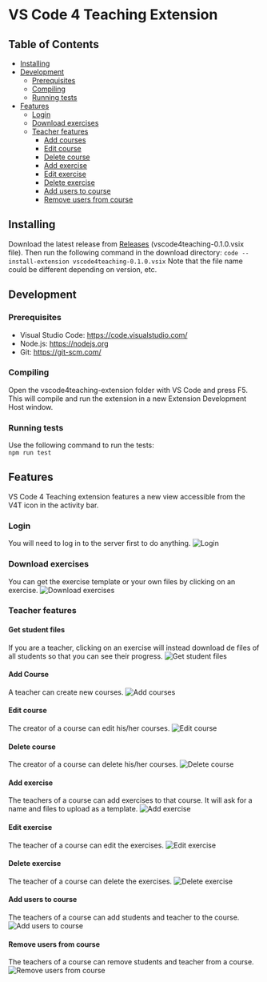 # VS Code 4 Teaching Extension

## Table of Contents

- [Installing](README.md#installing)
- [Development](README.md#development)
  - [Prerequisites](README.md#prerequisites)
  - [Compiling](README.md#compiling)
  - [Running tests](README.md#running-tests)
- [Features](README.md#features)
  - [Login](README.md#login)
  - [Download exercises](README.md#download-exercises)
  - [Teacher features](README.md#teacher-features)
    - [Add courses](README.md#add-course)
    - [Edit course](README.md#edit-course)
    - [Delete course](README.md#delete-course)
    - [Add exercise](README.md#add-exercise)
    - [Edit exercise](README.md#edit-exercise)
    - [Delete exercise](README.md#delete-exercise)
    - [Add users to course](README.md#add-users-to-course)
    - [Remove users from course](README.md#remove-users-from-course)

## Installing

Download the latest release from [Releases](https://github.com/codeurjc-students/2019-VSCode4Teaching/releases/latest) (vscode4teaching-0.1.0.vsix file).
Then run the following command in the download directory:
`code --install-extension vscode4teaching-0.1.0.vsix`
Note that the file name could be different depending on version, etc.

## Development

### Prerequisites

- Visual Studio Code: <https://code.visualstudio.com/>
- Node.js: <https://nodejs.org>
- Git: <https://git-scm.com/>

### Compiling

Open the vscode4teaching-extension folder with VS Code and press F5. This will compile and run the extension in a new Extension Development Host window.

### Running tests

Use the following command to run the tests:  
`npm run test`

## Features

VS Code 4 Teaching extension features a new view accessible from the V4T icon in the activity bar.

### Login

You will need to log in to the server first to do anything.
![Login](doc_images/Login.gif)

### Download exercises

You can get the exercise template or your own files by clicking on an exercise.
![Download exercises](doc_images/DownloadExercise.gif)

### Teacher features

#### Get student files

If you are a teacher, clicking on an exercise will instead download de files of all students so that you can see their progress.
![Get student files](doc_images/GetStudentFiles.gif)

#### Add Course

A teacher can create new courses.
![Add courses](doc_images/AddCourse.gif)

#### Edit course

The creator of a course can edit his/her courses.
![Edit course](doc_images/EditCourse.gif)

#### Delete course

The creator of a course can delete his/her courses.
![Delete course](doc_images/DeleteCourse.gif)

#### Add exercise

The teachers of a course can add exercises to that course. It will ask for a name and files to upload as a template.
![Add exercise](doc_images/AddExercise.gif)

#### Edit exercise

The teacher of a course can edit the exercises.
![Edit exercise](doc_images/EditExercise.gif)

#### Delete exercise

The teacher of a course can delete the exercises.
![Delete exercise](doc_images/DeleteExercise.gif)

#### Add users to course

The teachers of a course can add students and teacher to the course.
![Add users to course](doc_images/AddUsersCourse.gif)

#### Remove users from course

The teachers of a course can remove students and teacher from a course.
![Remove users from course](doc_images/RemoveUsersCourse.gif)
